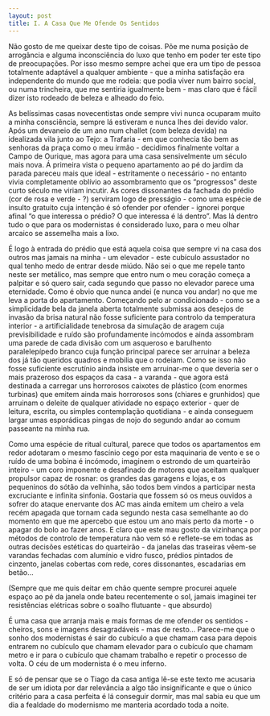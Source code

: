 ```yaml
---
layout: post
title: I. A Casa Que Me Ofende Os Sentidos
---
```


Não gosto de me queixar deste tipo de coisas. Põe me numa posição de arrogância e alguma inconsciência do luxo que tenho em poder ter este tipo de preocupações. Por isso mesmo sempre achei que era um tipo de pessoa totalmente adaptável a qualquer ambiente - que a minha satisfação era independente do mundo que me rodeia: que podia viver num bairro social, ou numa trincheira, que me sentiria igualmente bem - mas claro que é fácil dizer isto rodeado de beleza e alheado do feio.

As belíssimas casas novecentistas onde sempre vivi nunca ocuparam muito a minha consciência, sempre lá estiveram e nunca lhes dei devido valor. Após um devaneio de um ano num challet (com beleza devida) na idealizada vila junto ao Tejo: a Trafaria - em que conhecia tão bem as senhoras da praça como o meu irmão - decidimos finalmente voltar a Campo de Ourique, mas agora para uma casa sensivelmente um século mais nova. Á primeira vista o pequeno apartamento ao pé do jardim da parada pareceu mais que ideal - estritamente o necessário - no entanto vivia completamente oblívio ao assombramento que os “progressos” deste curto século me viriam incutir. As cores dissonantes da fachada do prédio (cor de rosa e verde - ?) serviram logo de presságio - como uma espécie de insulto gratuito cuja intenção é só ofender por ofender - ignorei porque afinal “o que interessa o prédio? O que interessa é lá dentro”. Mas lá dentro tudo o que para os modernistas é considerado luxo, para o meu olhar arcaico se assemelha mais a lixo.

É logo à entrada do prédio que está aquela coisa que sempre vi na casa dos outros mas jamais na minha - um elevador - este cubículo assustador no qual tenho medo de entrar desde miúdo. Não sei o que me repele tanto neste ser metálico, mas sempre que entro num o meu coração começa a palpitar e só quero sair, cada segundo que passo no elevador parece uma eternidade. Como é obvio que nunca andei (e nunca vou andar) no que me leva a porta do apartamento. Começando pelo ar condicionado - como se a simplicidade bela da janela aberta totalmente submissa aos desejos de invasão da brisa natural não fosse suficiente para controlo da temperatura interior - a artificialidade tenebrosa da simulação de aragem cuja previsibilidade e ruído são profundamente incómodos e ainda assombram uma parede de cada divisão com um asqueroso e barulhento paralelepípedo branco cuja função principal parece ser arruinar a beleza dos já tão queridos quadros e mobilia que o rodeiam. Como se isso não fosse suficiente escrutínio ainda insiste em arruinar-me o que deveria ser o mais prazeroso dos espaços da casa - a varanda - que agora está destinada a carregar uns horrorosos caixotes de plástico (com enormes turbinas) que emitem ainda mais horrorosos sons (chiares e grunhidos) que arruinam o deleite de qualquer atividade no espaço exterior - quer de leitura, escrita, ou simples contemplação quotidiana - e ainda conseguem largar umas esporádicas pingas de nojo do segundo andar ao comum passeante na minha rua. 

Como uma espécie de ritual cultural, parece que todos os apartamentos em redor adotaram o mesmo fascínio cego por esta maquinaria de vento e se o ruído de uma bobina é incómodo, imaginem o estrondo de um quarteirão inteiro - um coro imponente e desafinado de motores que aceitam qualquer propulsor capaz de rosnar: os grandes das garagens e lojas, e os pequeninos do sótão da velhinha, são todos bem vindos a participar nesta excruciante e infinita sinfonia. Gostaria que fossem só os meus ouvidos a sofrer do ataque enervante dos AC mas ainda emitem um cheiro a vela recém apagada que tornam cada segundo nesta casa semelhante ao do momento em que me apercebo que estou um ano mais perto da morte - o apagar do bolo ao fazer anos. E claro que este mau gosto da vizinhança por métodos de controlo de temperatura não vem só e reflete-se em todas as outras decisões estéticas do quarteirão - da janelas das traseiras vêem-se varandas fechadas com alumínio e vidro fusco, prédios pintados de cinzento, janelas cobertas com rede, cores dissonantes, escadarias em betão… 

(Sempre que me quis deitar em chão quente sempre procurei aquele espaço ao pé da janela onde bateu recentemente o sol, jamais imaginei ter resistências elétricas sobre o soalho flutuante - que absurdo)

É uma casa que arranja mais e mais formas de me ofender os sentidos - cheiros, sons e imagens desagradáveis - mas de resto… Parece-me que o sonho dos modernistas é sair do cubículo a que chamam casa para depois entrarem no cubículo que chamam elevador para o cubículo que chamam metro e ir para o cubículo que chamam trabalho e repetir o processo de volta. O céu de um modernista é o meu inferno.

E só de pensar que se o Tiago da casa antiga lê-se este texto me acusaria de ser um idiota por dar relevância a algo tão insignificante e que o único critério para a casa perfeita é lá conseguir dormir, mas mal sabia eu que um dia a fealdade do modernismo me manteria acordado toda a noite.

